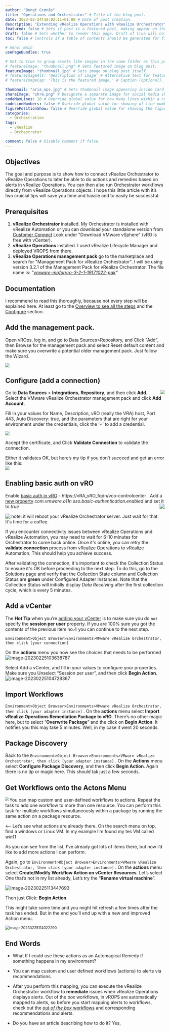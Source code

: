 ```yaml
---
author: "Bengt Grønås"
title: "Operations and Orchestrator" # Title of the blog post.
date: 2023-02-24T10:02:11+01:00 # Date of post creation.
description: "Extending vRealize Operations with vRealize Orchestrator" # Description used for search engine.
featured: false # Sets if post is a featured post, making appear on the home page side bar.
draft: false # Sets whether to render this page. Draft of true will not be rendered.
toc: false # Controls if a table of contents should be generated for first-level links automatically.

# menu: main
usePageBundles: true 

# Set to true to group assets like images in the same folder as this post.
# featureImage: "thumbnail.png" # Sets featured image on blog post.
featureImage: "thumbnail.jpg" # Sets image on blog post itself.
# featureImageAlt: 'Description of image' # Alternative text for featured image.
# featureImageCap: 'This is the featured image.' # Caption (optional).

thumbnail: "aria_ops.jpg" # Sets thumbnail image appearing inside card on homepage.
shareImage: "shre.png" # Designate a separate image for social media sharing.
codeMaxLines: 10 # Override global value for how many lines within a code block before auto-collapsing.
codeLineNumbers: false # Override global value for showing of line numbers within code block.
figurePositionShow: false # Override global value for showing the figure label.
categories:
  - Orchestration
tags:
  - vRealize
  - Orchestrator

comment: false # Disable comment if false.
---
```


## Objectives

The goal and purpose is to show how to connect vRealize Orchestrator to vRealize Operations to later be able to do actions and remedies based on alerts in vRealize Operations. You can then also run Orchestrator workflows directly from vRealize Operations objects.  I hope this little article with it’s two cruicial tips will save you time and hassle and to easily be successful. 

## Prerequisites

1. **vRealize Orchestrator** installed. My Orchestrator is installed with vRealize Automation or you can download your standalone version from [Customer Connect](https://customerconnect.vmware.com/) Look under "Download VMware vSphere" (vRO is free with vCenter). 
2. **vRealize Operations** installed. I used vRealize Lifecycle Manager and deployed VROPS from there. 
3. **vRealize Operations management pack** go to the marketplace and search for "Management Pack for vRealize Orchestrator". I will be using version 3.2.1 of the Management Pack for vRealize Orchestrator. The file name is: *"[vmware-mpforvro-3-2-1-19171022-pak](https://marketplace.cloud.vmware.com/services/details/management-pack-for-vrealize-orchestrator11-11?slug=true)"* 

## Documentation

I recommend to read this thoroughly, because not every step will be explained here. At least go to the [Overview to see all the steps]() and the [Configure](https://docs.vmware.com/en/VMware-vRealize-Operations-Management-Pack-for-vRealize-Orchestrator/3.2/vrealize-orchestrator/GUID-CE89A064-09D8-4412-9903-9604A09BD0EF.html) section.

## Add the management pack. 

Open vROps, log in, and go to Data Sources>Repository, and Click "Add", then Browse for the management pack and select Reset default content and make sure you overwrite a potential older management pack. Just follow the Wizard.

<img src="./images/index/image-20230224110559728.png" style="zoom:80%;" />



## Configure (add a connection)

<img src="./images/index/image-20230224123622491.png" align="right" style="zoom:80%;" />

Go to **Data Sources** > **Integrations**, **Repository**, and then click **Add**. Select the VMware vRealize Orchestrator management pack and click **Add Account**. 

Fill in your values for Name, Description, vRO (really the VRA) host, Port 443, Auto Discovery: true, and the parameters that are right for your environment under the credentials, click the ‘+’ to add a credential. 

<img src="./images/index/image-20230224123807157.png" style="zoom:80%;" >



Accept the certificate, and Click  **Validate Connection** to validate the connection. 

Either it validates OK, but here’s my tip if you don’t succeed and get an error like this:  
<img src="./images/index/image-20230224124004914.png" style="zoom:80%;" />

## Enabling basic auth on vRO

Enable [basic auth in vRO](https://docs.vmware.com/en/vRealize-Orchestrator/8.11/com.vmware.vrealize.orchestrator-install-config.doc/GUID-30026BCF-DC1F-471E-A63C-A29E85FBDD41.html) - https://vRA_vRO_fqdn/vco-controlcenter . Add a [new property](https://docs.vmware.com/en/vRealize-Orchestrator/8.11/com.vmware.vrealize.orchestrator-install-config.doc/GUID-30026BCF-DC1F-471E-A63C-A29E85FBDD41.html)   *com.vmware.o11n.sso.basic-authentication.enabled* and set it to *true*<img src="./images/index/image-20230224124147821.png" align="right"/>

<img src="./images/index/image-20230224124346899.png" align="left" /> 

note: it will reboot your vRealize Orchestrator server. Just wait for that. It's time for a coffee. 

If you encounter connectivity issues between vRealize Operations and vRealize Automation, you may need to wait for 6-10 minutes for Orchestrator to come back online. Once it's online, you can retry the **validate connection** process from vRealize Operations to vRealize Automation. This should help you achieve success.

After validating the connection, it's important to check the Collection Status to ensure it's OK before proceeding to the next step. To do this, go to the Solutions page and verify that the Collection State column and Collection Status are **green** under Configured Adapter Instances. Note that the Collection Status will initially display *Data Receiving* after the first collection cycle, which is every 5 minutes.

## Add a vCenter

The **Hot Tip** when you’re [adding your vCenter](https://docs.vmware.com/en/VMware-vRealize-Operations-Management-Pack-for-vRealize-Orchestrator/3.2/vrealize-orchestrator/GUID-E3B25D81-7B09-40E4-9F74-206FDBADD96A.html) is to make sure you do `not` specify the **session per user** property.  If you are 100% sure you got the contents of the previous item no.4 you can continue to the next step. 

`Environment>Object Browser>Environments>VMware vRealize Orchestrator, then click [your connection]`

On the **actions** menu you now see the choices that needs to be performed
![image-20230225103638787](./images/index/image-20230225103638787.png)

Select Add a vCenter, and fill in your values to configure your properties. Make sure you Unselect “Session per user”, and then click **Begin Action.**
![image-20230225104728367](./images/index/image-20230225104728367.png)

## Import Workflows

`Environment>Object Browser>Environments>VMware vRealize Orchestrator, then click [your adapter instance]` .  On the **actions** menu select **Import vRealize Operations Remediation Package to vRO**.   There’s no other magic here, but to select “**Overwrite Package**” and the click on **Begin Action**. It notifies you this may take 5 minutes. Well, in my case it went 20 seconds. 

## Package Discovery

Back to the `Environment>Object Browser>Environments>VMware vRealize Orchestrator, then click [your adapter instance]` .  On the **Actions** menu select **Configure Package Discovery**, and then click **Begin Action**. Again there is no tip or magic here. This should tak just a few seconds. 

## Get Workflows onto the Actons Menu

<img src="./images/index/image-20230225112239917.png" align="left" style="zoom:70%;" />You can map custom and user-defined workflows to actions. Repeat the task to add one workflow to more than one resource. You can perform this task for multiple workflows simultaneously within a package by running the same action on a package resource.

<– Let’s see what actions are already there. On the search menu on top, find a windows or Linux VM. In my example I’m found my tes VM called  *win11*

As you can see from the list, I’ve already got lots of items there, but now I’d like to add more actions I can perform. 



Again, go to `Environment>Object Browser>Environments>VMware vRealize Orchestrator, then click [your adapter instance]` .  On the **actions** menu select **Create/Modify Workflow Action on vCenter Resources**. Let’s select One that’s not in my list already, Let’s try the “**Rename virtual machine**”. 

![image-20230225113447693](./images/index/image-20230225113447693.png)

Then just Click: **Begin Action**

This might take some time and you might hit refresh a few times after the task has ended. But in the end you’ll end up with a new and improved Action menu. 

<img src="./images/index/image-20230225114022290.png" alt="image-20230225114022290" style="zoom:80%;" />



## End Words

- What If I could use these actions as an Automagical Remedy if something happens in my environment?

- You can map custom and user defined workflows (actions) to alerts via recommendations.

- After you perform this mapping, you can execute the vRealize Orchestrator workflow to **remediate** issues when vRealize Operations displays alerts. Out of the box workflows, in vROPS are automatically mapped to alerts, so before you start mapping alerts to workflows, check out the [*out of the box* workflows](https://docs.vmware.com/en/VMware-vRealize-Operations-Management-Pack-for-vRealize-Orchestrator/3.2/vrealize-orchestrator/GUID-285CC980-B811-45BE-8B34-D192CE064895.html#) and corresponding recommendations and alerts. 

- Do you have an article describing how to do it?  Yes, 

  [Just]: ..…

  
